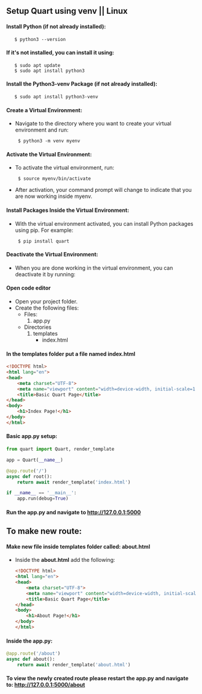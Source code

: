 ## Setup Quart using venv || Linux
#### Install Python (if not already installed):

       $ python3 --version
#### If it's not installed, you can install it using:

       $ sudo apt update
       $ sudo apt install python3

#### Install the Python3-venv Package (if not already installed):

       $ sudo apt install python3-venv
#### Create a Virtual Environment:
- Navigate to the directory where you want to create your virtual environment and run:

       $ python3 -m venv myenv
#### Activate the Virtual Environment:
- To activate the virtual environment, run:

       $ source myenv/bin/activate
- After activation, your command prompt will change to indicate that you are now working inside myenv.
#### Install Packages Inside the Virtual Environment:
- With the virtual environment activated, you can install Python packages using pip. For example:

       $ pip install quart

#### Deactivate the Virtual Environment:
- When you are done working in the virtual environment, you can deactivate it by running:

#### Open code editor
- Open your project folder.
- Create the following files:
    - Files:
        1. app.py
    - Directories
        1. templates
            * index.html

#### In the templates folder put a file named __index.html__
```html
<!DOCTYPE html>
<html lang="en">
<head>
    <meta charset="UTF-8">
    <meta name="viewport" content="width=device-width, initial-scale=1.0">
    <title>Basic Quart Page</title>
</head>
<body>
    <h1>Index Page!</h1>
</body>
</html>
```

#### Basic __app.py__ setup:
```python
from quart import Quart, render_template

app = Quart(__name__)

@app.route('/')
async def root():
    return await render_template('index.html')

if __name__ == '__main__':
    app.run(debug=True)
```

#### Run the __app.py__ and navigate to http://127.0.0.1:5000

## To make new route:
#### Make new file inside __templates__ folder called: __about.html__
   - Inside the __about.html__ add the following:
        ```html
        <!DOCTYPE html>
        <html lang="en">
        <head>
            <meta charset="UTF-8">
            <meta name="viewport" content="width=device-width, initial-scale=1.0">
            <title>Basic Quart Page</title>
        </head>
        <body>
            <h1>About Page!</h1>
        </body>
        </html>
        ```

#### Inside the __app.py__:
```python
@app.route('/about')
async def about():
    return await render_template('about.html')
```
#### To view the newly created route please restart the __app.py__ and navigate to: http://127.0.0.1:5000/about
